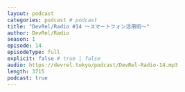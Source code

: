 ```yaml
---
layout: podcast
categories: podcast # podcast
title: "DevRel/Radio #14 〜スマートフォン活用術〜"
author: DevRel/Radio
season: 1
episode: 14
episodeType: full
explicit: false # true | false
audio: https://devrel.tokyo/podcast/DevRel-Radio-14.mp3
length: 3715
podcast: true
---
```

